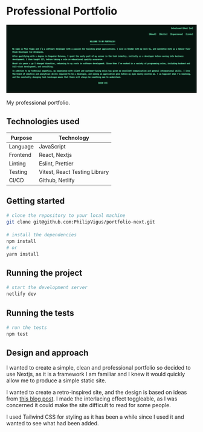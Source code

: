 # Professional Portfolio

![Portfolio screenshot](./screenshot.png)

My professional portfolio.

## Technologies used

| Purpose  | Technology                    |
|----------|-------------------------------|
| Language | JavaScript                    |
| Frontend | React, Nextjs                 |
| Linting  | Eslint, Prettier              |
| Testing  | Vitest, React Testing Library |
| CI/CD    | Github, Netlify               |

## Getting started

```bash
# clone the repository to your local machine
git clone git@github.com:PhilipVigus/portfolio-next.git

# install the dependencies
npm install
# or
yarn install 
```

## Running the project

```bash
# start the development server
netlify dev
```

## Running the tests

```bash
# run the tests
npm test
```

## Design and approach

I wanted to create a simple, clean and professional portfolio so decided to use Nextjs, as it is a framework I am
familiar and I knew it would quickly allow me to produce a simple static site.

I wanted to create a retro-inspired site, and the design is based on ideas
from [this blog post](https://webartisan.info/how-i-made-my-80s-retro-style-homepage-part-1#heading-ascii-art). I made
the interlacing effect toggleable, as I was concerned it could make the site difficult to read for some people.

I used Tailwind CSS for styling as it has been a while since I used it and wanted to see what had been added.

